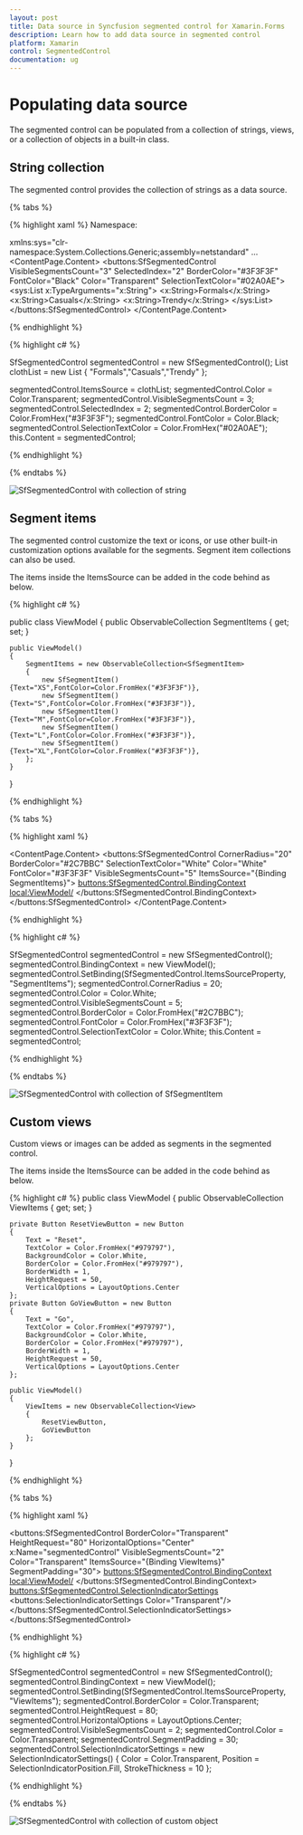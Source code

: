 ```yaml
---
layout: post
title: Data source in Syncfusion segmented control for Xamarin.Forms
description: Learn how to add data source in segmented control
platform: Xamarin
control: SegmentedControl
documentation: ug
---
```


# Populating data source

The segmented control can be populated from a collection of strings, views, or a collection of objects in a built-in class.

## String collection

The segmented control provides the collection of strings as a data source.

{% tabs %}

{% highlight xaml %}
Namespace:

xmlns:sys="clr-namespace:System.Collections.Generic;assembly=netstandard"
...
<ContentPage.Content>
    <buttons:SfSegmentedControl  
        VisibleSegmentsCount="3"
        SelectedIndex="2"
        BorderColor="#3F3F3F"
        FontColor="Black"
        Color="Transparent"
        SelectionTextColor="#02A0AE"> 
        <sys:List x:TypeArguments="x:String">
            <x:String>Formals</x:String>
            <x:String>Casuals</x:String>
            <x:String>Trendy</x:String>
        </sys:List>
    </buttons:SfSegmentedControl>
</ContentPage.Content>

{% endhighlight %}

{% highlight c# %}

SfSegmentedControl segmentedControl = new SfSegmentedControl();
List<string> clothList = new List<string>
{
    "Formals","Casuals","Trendy"
};

segmentedControl.ItemsSource = clothList;
segmentedControl.Color = Color.Transparent;
segmentedControl.VisibleSegmentsCount = 3;
segmentedControl.SelectedIndex = 2;
segmentedControl.BorderColor = Color.FromHex("#3F3F3F");
segmentedControl.FontColor = Color.Black;
segmentedControl.SelectionTextColor = Color.FromHex("#02A0AE");
this.Content = segmentedControl;

{% endhighlight %}

{% endtabs %}

![SfSegmentedControl with collection of string](images/Data-source/Xamarin_Forms_string.png)

## Segment items

The segmented control customize the text or icons, or use other built-in customization options available for the segments. Segment item collections can also be used.

The items inside the ItemsSource can be added in the code behind as below.

{% highlight c# %}

public class ViewModel
{
    public ObservableCollection<SfSegmentItem> SegmentItems { get; set; }

    public ViewModel()
    {
        SegmentItems = new ObservableCollection<SfSegmentItem>
        {
            new SfSegmentItem(){Text="XS",FontColor=Color.FromHex("#3F3F3F")},
            new SfSegmentItem(){Text="S",FontColor=Color.FromHex("#3F3F3F")},
            new SfSegmentItem(){Text="M",FontColor=Color.FromHex("#3F3F3F")},
            new SfSegmentItem(){Text="L",FontColor=Color.FromHex("#3F3F3F")},
            new SfSegmentItem(){Text="XL",FontColor=Color.FromHex("#3F3F3F")},
        };
    }
}

{% endhighlight %}

{% tabs %}

{% highlight xaml %}

<ContentPage.Content>
    <buttons:SfSegmentedControl 
        CornerRadius="20"
        BorderColor="#2C7BBC"
        SelectionTextColor="White"
        Color="White"
        FontColor="#3F3F3F"
        VisibleSegmentsCount="5"
        ItemsSource="{Binding SegmentItems}">
        <buttons:SfSegmentedControl.BindingContext>
             <local:ViewModel/>
        </buttons:SfSegmentedControl.BindingContext>
    </buttons:SfSegmentedControl>
</ContentPage.Content>

{% endhighlight %}

{% highlight c# %}

SfSegmentedControl segmentedControl = new SfSegmentedControl();
segmentedControl.BindingContext = new ViewModel();
segmentedControl.SetBinding(SfSegmentedControl.ItemsSourceProperty, "SegmentItems");
segmentedControl.CornerRadius = 20;
segmentedControl.Color = Color.White;
segmentedControl.VisibleSegmentsCount = 5;
segmentedControl.BorderColor = Color.FromHex("#2C7BBC");
segmentedControl.FontColor = Color.FromHex("#3F3F3F");
segmentedControl.SelectionTextColor = Color.White;
this.Content = segmentedControl;

{% endhighlight %}

{% endtabs %} 

![SfSegmentedControl with collection of SfSegmentItem](images/Data-source/Xamarin_Forms_SegmentItemCollection.png)    

## Custom views

Custom views or images can be added as segments in the segmented control.

The items inside the ItemsSource can be added in the code behind as below.

{% highlight c# %}
public class ViewModel
{
    public ObservableCollection<View> ViewItems { get; set; }

    private Button ResetViewButton = new Button
    {
        Text = "Reset",
        TextColor = Color.FromHex("#979797"),
        BackgroundColor = Color.White,
        BorderColor = Color.FromHex("#979797"),
        BorderWidth = 1,
        HeightRequest = 50,
        VerticalOptions = LayoutOptions.Center
    };
    private Button GoViewButton = new Button
    {
        Text = "Go",
        TextColor = Color.FromHex("#979797"),
        BackgroundColor = Color.White,
        BorderColor = Color.FromHex("#979797"),
        BorderWidth = 1,
        HeightRequest = 50,
        VerticalOptions = LayoutOptions.Center
    };

    public ViewModel()
    {
        ViewItems = new ObservableCollection<View>
        {
            ResetViewButton,
            GoViewButton
        };
    }
}

{% endhighlight %}

{% tabs %}

{% highlight xaml %}

 <buttons:SfSegmentedControl
        BorderColor="Transparent" 
        HeightRequest="80"
        HorizontalOptions="Center"
        x:Name="segmentedControl"
        VisibleSegmentsCount="2"
        Color="Transparent"
        ItemsSource="{Binding ViewItems}"
        SegmentPadding="30">
        <buttons:SfSegmentedControl.BindingContext>
            <local:ViewModel/>
        </buttons:SfSegmentedControl.BindingContext>
        <buttons:SfSegmentedControl.SelectionIndicatorSettings>
            <buttons:SelectionIndicatorSettings Color="Transparent"/>
        </buttons:SfSegmentedControl.SelectionIndicatorSettings>
    </buttons:SfSegmentedControl>

 {% endhighlight %}

{% highlight c# %}
      
SfSegmentedControl segmentedControl = new SfSegmentedControl();
segmentedControl.BindingContext = new ViewModel();
segmentedControl.SetBinding(SfSegmentedControl.ItemsSourceProperty, "ViewItems");
segmentedControl.BorderColor = Color.Transparent;
segmentedControl.HeightRequest = 80;
segmentedControl.HorizontalOptions = LayoutOptions.Center;
segmentedControl.VisibleSegmentsCount = 2;
segmentedControl.Color = Color.Transparent;
segmentedControl.SegmentPadding = 30;
segmentedControl.SelectionIndicatorSettings = new SelectionIndicatorSettings()
{
    Color = Color.Transparent,
    Position = SelectionIndicatorPosition.Fill,
    StrokeThickness = 10
};

{% endhighlight %}

{% endtabs %}

![SfSegmentedControl with collection of custom object](images/Data-source/Xamarin_Forms_ViewCollection.png)


